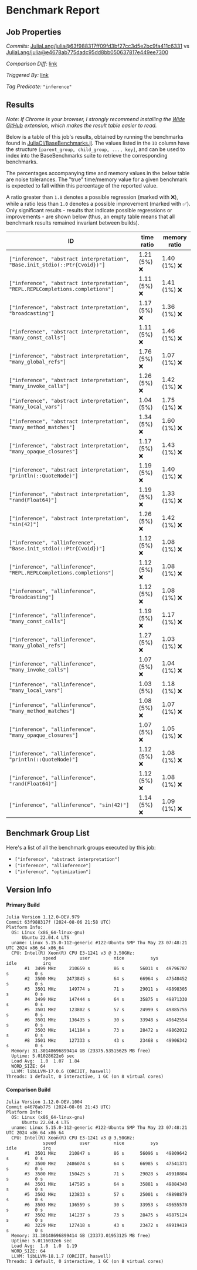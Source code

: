 # Benchmark Report

## Job Properties

*Commits:* [JuliaLang/julia@63f988317ff09fd3bf27cc3d5e2bc9fa411c6331](https://github.com/JuliaLang/julia/commit/63f988317ff09fd3bf27cc3d5e2bc9fa411c6331) vs [JuliaLang/julia@e4678ab775dadc95dd8bb050637817e449ee7300](https://github.com/JuliaLang/julia/commit/e4678ab775dadc95dd8bb050637817e449ee7300)

*Comparison Diff:* [link](https://github.com/JuliaLang/julia/compare/e4678ab775dadc95dd8bb050637817e449ee7300..63f988317ff09fd3bf27cc3d5e2bc9fa411c6331)

*Triggered By:* [link](https://github.com/JuliaLang/julia/commit/63f988317ff09fd3bf27cc3d5e2bc9fa411c6331#commitcomment-145104419)

*Tag Predicate:* `"inference"`

## Results

*Note: If Chrome is your browser, I strongly recommend installing the [Wide GitHub](https://chrome.google.com/webstore/detail/wide-github/kaalofacklcidaampbokdplbklpeldpj?hl=en)
extension, which makes the result table easier to read.*

Below is a table of this job's results, obtained by running the benchmarks found in
[JuliaCI/BaseBenchmarks.jl](https://github.com/JuliaCI/BaseBenchmarks.jl). The values
listed in the `ID` column have the structure `[parent_group, child_group, ..., key]`,
and can be used to index into the BaseBenchmarks suite to retrieve the corresponding
benchmarks.

The percentages accompanying time and memory values in the below table are noise tolerances. The "true"
time/memory value for a given benchmark is expected to fall within this percentage of the reported value.

A ratio greater than `1.0` denotes a possible regression (marked with :x:), while a ratio less
than `1.0` denotes a possible improvement (marked with :white_check_mark:). Only significant results - results
that indicate possible regressions or improvements - are shown below (thus, an empty table means that all
benchmark results remained invariant between builds).

| ID | time ratio | memory ratio |
|----|------------|--------------|
| `["inference", "abstract interpretation", "Base.init_stdio(::Ptr{Cvoid})"]` | 1.21 (5%) :x: | 1.40 (1%) :x: |
| `["inference", "abstract interpretation", "REPL.REPLCompletions.completions"]` | 1.11 (5%) :x: | 1.41 (1%) :x: |
| `["inference", "abstract interpretation", "broadcasting"]` | 1.17 (5%) :x: | 1.36 (1%) :x: |
| `["inference", "abstract interpretation", "many_const_calls"]` | 1.11 (5%) :x: | 1.46 (1%) :x: |
| `["inference", "abstract interpretation", "many_global_refs"]` | 1.76 (5%) :x: | 1.07 (1%) :x: |
| `["inference", "abstract interpretation", "many_invoke_calls"]` | 1.26 (5%) :x: | 1.42 (1%) :x: |
| `["inference", "abstract interpretation", "many_local_vars"]` | 1.04 (5%)  | 1.75 (1%) :x: |
| `["inference", "abstract interpretation", "many_method_matches"]` | 1.34 (5%) :x: | 1.60 (1%) :x: |
| `["inference", "abstract interpretation", "many_opaque_closures"]` | 1.17 (5%) :x: | 1.43 (1%) :x: |
| `["inference", "abstract interpretation", "println(::QuoteNode)"]` | 1.19 (5%) :x: | 1.40 (1%) :x: |
| `["inference", "abstract interpretation", "rand(Float64)"]` | 1.19 (5%) :x: | 1.33 (1%) :x: |
| `["inference", "abstract interpretation", "sin(42)"]` | 1.26 (5%) :x: | 1.42 (1%) :x: |
| `["inference", "allinference", "Base.init_stdio(::Ptr{Cvoid})"]` | 1.12 (5%) :x: | 1.08 (1%) :x: |
| `["inference", "allinference", "REPL.REPLCompletions.completions"]` | 1.12 (5%) :x: | 1.08 (1%) :x: |
| `["inference", "allinference", "broadcasting"]` | 1.12 (5%) :x: | 1.08 (1%) :x: |
| `["inference", "allinference", "many_const_calls"]` | 1.19 (5%) :x: | 1.17 (1%) :x: |
| `["inference", "allinference", "many_global_refs"]` | 1.27 (5%) :x: | 1.03 (1%) :x: |
| `["inference", "allinference", "many_invoke_calls"]` | 1.07 (5%) :x: | 1.04 (1%) :x: |
| `["inference", "allinference", "many_local_vars"]` | 1.03 (5%)  | 1.18 (1%) :x: |
| `["inference", "allinference", "many_method_matches"]` | 1.08 (5%) :x: | 1.07 (1%) :x: |
| `["inference", "allinference", "many_opaque_closures"]` | 1.07 (5%) :x: | 1.05 (1%) :x: |
| `["inference", "allinference", "println(::QuoteNode)"]` | 1.12 (5%) :x: | 1.08 (1%) :x: |
| `["inference", "allinference", "rand(Float64)"]` | 1.12 (5%) :x: | 1.08 (1%) :x: |
| `["inference", "allinference", "sin(42)"]` | 1.14 (5%) :x: | 1.09 (1%) :x: |

## Benchmark Group List

Here's a list of all the benchmark groups executed by this job:

- `["inference", "abstract interpretation"]`
- `["inference", "allinference"]`
- `["inference", "optimization"]`

## Version Info

#### Primary Build

```
Julia Version 1.12.0-DEV.979
Commit 63f988317f (2024-08-06 21:58 UTC)
Platform Info:
  OS: Linux (x86_64-linux-gnu)
      Ubuntu 22.04.4 LTS
  uname: Linux 5.15.0-112-generic #122-Ubuntu SMP Thu May 23 07:48:21 UTC 2024 x86_64 x86_64
  CPU: Intel(R) Xeon(R) CPU E3-1241 v3 @ 3.50GHz: 
              speed         user         nice          sys         idle          irq
       #1  3499 MHz     210659 s         86 s      56011 s   49796787 s          0 s
       #2  3500 MHz    2473845 s         64 s      66964 s   47540452 s          0 s
       #3  3501 MHz     149774 s         71 s      29011 s   49898305 s          0 s
       #4  3499 MHz     147444 s         64 s      35875 s   49871330 s          0 s
       #5  3501 MHz     123802 s         57 s      24999 s   49885755 s          0 s
       #6  3501 MHz     136435 s         30 s      33948 s   49642554 s          0 s
       #7  3503 MHz     141184 s         73 s      28472 s   49862012 s          0 s
       #8  3501 MHz     127333 s         43 s      23468 s   49906342 s          0 s
  Memory: 31.30148696899414 GB (23375.53515625 MB free)
  Uptime: 5.01028622e6 sec
  Load Avg:  1.0  1.07  1.84
  WORD_SIZE: 64
  LLVM: libLLVM-17.0.6 (ORCJIT, haswell)
Threads: 1 default, 0 interactive, 1 GC (on 8 virtual cores)

```

#### Comparison Build

```
Julia Version 1.12.0-DEV.1004
Commit e4678ab775 (2024-08-06 21:43 UTC)
Platform Info:
  OS: Linux (x86_64-linux-gnu)
      Ubuntu 22.04.4 LTS
  uname: Linux 5.15.0-112-generic #122-Ubuntu SMP Thu May 23 07:48:21 UTC 2024 x86_64 x86_64
  CPU: Intel(R) Xeon(R) CPU E3-1241 v3 @ 3.50GHz: 
              speed         user         nice          sys         idle          irq
       #1  3501 MHz     210847 s         86 s      56096 s   49809642 s          0 s
       #2  3500 MHz    2486074 s         64 s      66985 s   47541371 s          0 s
       #3  3500 MHz     150425 s         71 s      29028 s   49910804 s          0 s
       #4  3501 MHz     147595 s         64 s      35881 s   49884340 s          0 s
       #5  3502 MHz     123833 s         57 s      25001 s   49898879 s          0 s
       #6  3503 MHz     136559 s         30 s      33953 s   49655570 s          0 s
       #7  3502 MHz     141237 s         73 s      28475 s   49875124 s          0 s
       #8  3229 MHz     127418 s         43 s      23472 s   49919419 s          0 s
  Memory: 31.30148696899414 GB (23373.01953125 MB free)
  Uptime: 5.0116032e6 sec
  Load Avg:  1.0  1.0  1.19
  WORD_SIZE: 64
  LLVM: libLLVM-18.1.7 (ORCJIT, haswell)
Threads: 1 default, 0 interactive, 1 GC (on 8 virtual cores)

```
